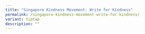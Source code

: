 ```yaml
---
title: "Singapore Kindness Movement: Write for Kindness"
permalink: /singapore-kindness-movement-write-for-kindness/
variant: tiptap
description: ""
---
```

